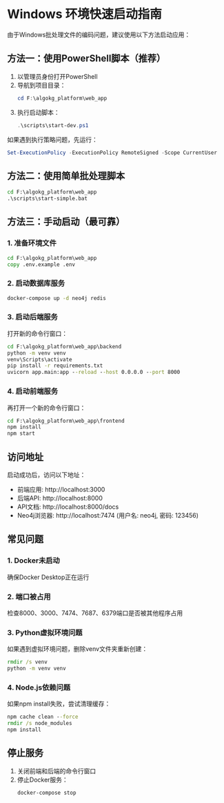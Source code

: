 # Windows 环境快速启动指南

由于Windows批处理文件的编码问题，建议使用以下方法启动应用：

## 方法一：使用PowerShell脚本（推荐）

1. 以管理员身份打开PowerShell
2. 导航到项目目录：
   ```powershell
   cd F:\algokg_platform\web_app
   ```
3. 执行启动脚本：
   ```powershell
   .\scripts\start-dev.ps1
   ```

如果遇到执行策略问题，先运行：
```powershell
Set-ExecutionPolicy -ExecutionPolicy RemoteSigned -Scope CurrentUser
```

## 方法二：使用简单批处理脚本

```cmd
cd F:\algokg_platform\web_app
.\scripts\start-simple.bat
```

## 方法三：手动启动（最可靠）

### 1. 准备环境文件
```cmd
cd F:\algokg_platform\web_app
copy .env.example .env
```

### 2. 启动数据库服务
```cmd
docker-compose up -d neo4j redis
```

### 3. 启动后端服务
打开新的命令行窗口：
```cmd
cd F:\algokg_platform\web_app\backend
python -m venv venv
venv\Scripts\activate
pip install -r requirements.txt
uvicorn app.main:app --reload --host 0.0.0.0 --port 8000
```

### 4. 启动前端服务
再打开一个新的命令行窗口：
```cmd
cd F:\algokg_platform\web_app\frontend
npm install
npm start
```

## 访问地址

启动成功后，访问以下地址：
- 前端应用: http://localhost:3000
- 后端API: http://localhost:8000
- API文档: http://localhost:8000/docs
- Neo4j浏览器: http://localhost:7474 (用户名: neo4j, 密码: 123456)

## 常见问题

### 1. Docker未启动
确保Docker Desktop正在运行

### 2. 端口被占用
检查8000、3000、7474、7687、6379端口是否被其他程序占用

### 3. Python虚拟环境问题
如果遇到虚拟环境问题，删除venv文件夹重新创建：
```cmd
rmdir /s venv
python -m venv venv
```

### 4. Node.js依赖问题
如果npm install失败，尝试清理缓存：
```cmd
npm cache clean --force
rmdir /s node_modules
npm install
```

## 停止服务

1. 关闭前端和后端的命令行窗口
2. 停止Docker服务：
   ```cmd
   docker-compose stop
   ```
